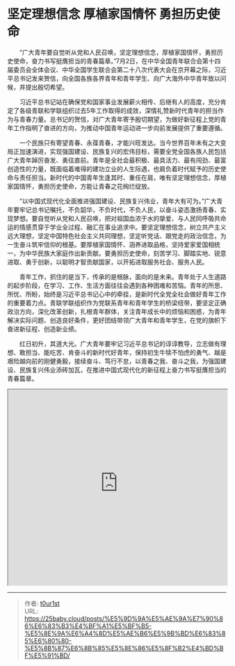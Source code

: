 # 坚定理想信念 厚植家国情怀 勇担历史使命


　　“广大青年要自觉听从党和人民召唤，坚定理想信念，厚植家国情怀，勇担历史使命，奋力书写挺膺担当的青春篇章。”7月2日，在中华全国青年联合会第十四届委员会全体会议、中华全国学生联合会第二十八次代表大会在京开幕之际，习近平总书记发来贺信，向全国各族各界青年和青年学生、向广大海外中华青年致以问候，并提出殷切希望。

　　习近平总书记站在确保党和国家事业发展薪火相传、后继有人的高度，充分肯定了各级青联和学联组织过去5年工作取得的成效，深情礼赞新时代青年的担当作为与青春力量。总书记的贺信，对广大青年寄予殷切期望，为做好新征程上党的青年工作指明了奋进的方向，为推动中国青年运动进一步向前发展提供了重要遵循。

　　一个民族只有寄望青春、永葆青春，才能兴旺发达。当今世界百年未有之大变局正加速演进，实现强国建设、民族复兴的宏伟目标，需要全党全国各族人民包括广大青年踔厉奋发、勇往直前。青年是全社会最积极、最具活力、最有闯劲、最富创造性的力量，既面临着难得的建功立业的人生际遇，也肩负着时代赋予的历史使命与责任担当。新时代的中国青年生逢其时、重任在肩，唯有坚定理想信念，厚植家国情怀，勇担历史使命，方能让青春之花绚烂绽放。

　　“以中国式现代化全面推进强国建设、民族复兴伟业，青年大有可为。”广大青年要牢记总书记嘱托，不负韶华，不负时代，不负人民，以奋斗姿态激扬青春、实现梦想。要自觉听从党和人民召唤，把对祖国血浓于水的挚爱、与人民同呼吸共命运的情感贯穿于学业全过程、融汇在事业追求中。要坚定理想信念，树立共产主义远大理想，坚定中国特色社会主义共同理想，坚定听党话、跟党走的政治信念，为一生奋斗筑牢信仰的根基。要厚植家国情怀、涵养进取品格，坚持爱家爱国相统一，为中华民族大家庭作出新贡献。要勇担历史使命，刻苦学习、脚踏实地、锐意进取、勇于创新，以聪明才智贡献国家，以开拓进取服务社会、服务人民。

　　青年工作，抓住的是当下，传承的是根脉，面向的是未来。青年处于人生道路的起步阶段，在学习、工作、生活方面往往会遇到各种困难和苦恼。青年的所思、所忧、所盼，始终是习近平总书记心中的牵挂，是新时代全党全社会做好青年工作的重要着力点。青联学联组织作为党联系青年和青年学生的桥梁纽带，要坚定正确政治方向，深化改革创新，扎根青年群体，关注青年成长中的烦恼和困惑，为青年解决实际问题、创造良好条件，更好团结带领广大青年和青年学生，在党的旗帜下奋进新征程、创造新业绩。

　　红日初升，其道大光。广大青年要牢记习近平总书记的谆谆教导，立志做有理想、敢担当、能吃苦、肯奋斗的新时代好青年，保持初生牛犊不怕虎的勇气、越是艰险越向前的刚健勇毅，接续奋斗、笃行不怠，以青春之我、奋斗之我，为强国建设、民族复兴伟业添砖加瓦，在推进中国式现代化的新征程上奋力书写挺膺担当的青春篇章。

<iframe
    width="100%"
    height="450"
    src="https://content-static.cctvnews.cctv.com/snow-book/index.html?item_id=10090732853602540971&track_id=350146AF-610D-404A-A64D-0F1CECE3EC39_773374409270"
></iframe>

---

> 作者: [t0ur1st](https://github.com/tyd2000)  
> URL: https://25baby.cloud/posts/%E5%9D%9A%E5%AE%9A%E7%90%86%E6%83%B3%E4%BF%A1%E5%BF%B5-%E5%8E%9A%E6%A4%8D%E5%AE%B6%E5%9B%BD%E6%83%85%E6%80%80-%E5%8B%87%E6%8B%85%E5%8E%86%E5%8F%B2%E4%BD%BF%E5%91%BD/  

